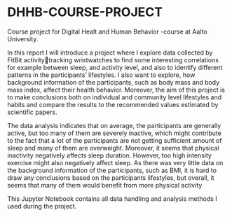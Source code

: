 # DHHB-COURSE-PROJECT
Course project for Digital Healt and Human Behavior -course at Aalto University.

In this report I will introduce a project where I explore data collected by FitBit activitytracking wristwatches to find some interesting correlations for example between sleep, and activity level, and also to identify different patterns in the participants’ lifestyles. I also want to explore, how background information of the participants, such as body mass and body mass index, affect their health behavior. Moreover, the aim of this project is to make conclusions both on individual and community level lifestyles and habits and compare the results to the recommended values estimated by scientific papers.

The data analysis indicates that on average, the participants are generally active, but too many of them are severely inactive, which might contribute to the fact that a lot of the participants are not getting sufficient amount of sleep and many of them are overweight. Moreover, it seems that physical inactivity negatively affects sleep duration. However, too high intensity exercise might also negatively affect sleep. As there was very little data on the background information of the participants, such as BMI, it is hard to draw any conclusions based on the participants lifestyles, but overall, it seems that many of them would benefit from more physical activity

This Jupyter Notebook contains all data handling and analysis methods I used during the project.
